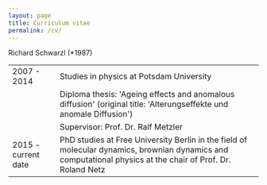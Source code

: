 ```yaml
---
layout: page
title: Curriculum vitae
permalink: /cv/
---
```

Richard Schwarzl (*1987)

|   |   |
|---|---|
|2007 - 2014|Studies in physics at Potsdam University|
|   |Diploma thesis: 'Ageing effects and anomalous diffusion' (original title: 'Alterungseffekte und anomale Diffusion')|
|   |Supervisor: Prof. Dr. Ralf Metzler|
|2015 - current date|PhD studies at Free University Berlin in the field of molecular dynamics, brownian dynamics and computational physics at the chair of Prof. Dr. Roland Netz|
